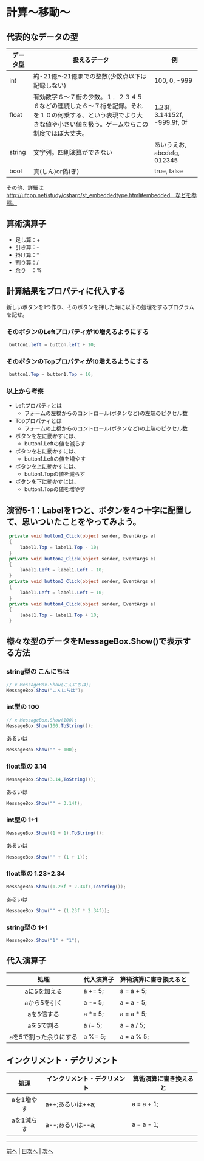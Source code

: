 # 計算～移動～

## 代表的なデータの型
|データ型|扱えるデータ|例|
|-------|-----------|--|
|int    |約-21億～21億までの整数(少数点以下は記録しない)           |100, 0, -999  |
|float  |有効数字６～７桁の少数。１．２３４５６などの連続した６～７桁を記録。それを１０の何乗する、という表現でより大きな値や小さい値を扱う。ゲームならこの制度でほぼ大丈夫。           |1.23f, 3.14152f, -999.9f, 0f  |
|string |文字列。四則演算ができない           |あいうえお, abcdefg, 012345  |
|bool   |真(しん)or偽(ぎ)           |true, false  |

その他、詳細は http://ufcpp.net/study/csharp/st_embeddedtype.html#embedded　などを参照。

## 算術演算子
- 足し算：+
- 引き算：-
- 掛け算：*
- 割り算：/
- 余り　：%

## 計算結果をプロパティに代入する
新しいボタンを1つ作り、そのボタンを押した時に以下の処理をするプログラムを記せ。

### そのボタンのLeftプロパティが10増えるようにする
```cs
 button1.left = button.left + 10;
```

### そのボタンのTopプロパティが10増えるようにする
```cs
 button1.Top = button1.Top + 10;
```

### 以上から考察
- Leftプロパティとは
  - フォームの左橋からのコントロール(ボタンなど)の左端のピクセル数
- Topプロパティとは
  - フォームの上橋からのコントロール(ボタンなど)の上端のピクセル数
- ボタンを左に動かすには、
  - button1.Leftの値を減らす
- ボタンを右に動かすには、
  - button1.Leftの値を増やす
- ボタンを上に動かすには、
  - button1.Topの値を減らす
- ボタンを下に動かすには、
  - button1.Topの値を増やす

## 演習5-1：Labelを1つと、ボタンを4つ十字に配置して、思いついたことをやってみよう。

```cs
 private void button1_Click(object sender, EventArgs e)
 {
     label1.Top = label1.Top - 10;
 }
 private void button2_Click(object sender, EventArgs e)
 {
     label1.Left = label1.Left - 10;
 }
 private void button3_Click(object sender, EventArgs e)
 {
     label1.Left = label1.Left + 10;
 }
 private void button4_Click(object sender, EventArgs e)
 {
     label1.Top = label1.Top + 10;
 }
```

## 様々な型のデータをMessageBox.Show()で表示する方法
### string型の こんにちは
```cs
// x MessageBox.Show(こんにちは);
MessageBox.Show("こんにちは");
```

### int型の 100
```cs
// x MessageBox.Show(100);
MessageBox.Show(100,ToString());
```

あるいは

```cs
MessageBox.Show("" + 100);
```

### float型の 3.14
```cs
MessageBox.Show(3.14,ToString());
```

あるいは

```cs
MessageBox.Show("" + 3.14f);
```

### int型の 1+1
```cs
MessageBox.Show((1 + 1),ToString());
```

あるいは

```cs
MessageBox.Show("" + (1 + 1));
```

### float型の 1.23*2.34
```cs
MessageBox.Show((1.23f * 2.34f),ToString());
```

あるいは

```cs
MessageBox.Show("" + (1.23f * 2.34f));
```

### string型の 1+1
```cs
MessageBox.Show("1" + "1");
```

## 代入演算子
|処理                   |代入演算子|算術演算に書き換えると|
|:---------------------:|---------|-------------------|
|aに5を加える            |a += 5;         |a = a + 5;                  |
|aから5を引く           |a -= 5;         |a = a - 5;                   |
|aを5倍する             |a *= 5;         |a = a * 5;                   |
|aを5で割る             |a /= 5;         |a = a / 5;                   |
|aを5で割った余りにする   |a %= 5;         |a = a % 5;                   |

## インクリメント・デクリメント
|処理      |インクリメント・デクリメント|算術演算に書き換えると|
|:-------:|--------------------------|----------------------|
|aを1増やす|a++;あるいは++a;                          |a = a + 1;                   |		
|aを1減らす|a--;あるいは--a;	                      |a = a - 1;                   |

---

[前へ](04.md) | [目次へ](README.md#%E7%9B%AE%E6%AC%A1) | [次へ](06.md)
